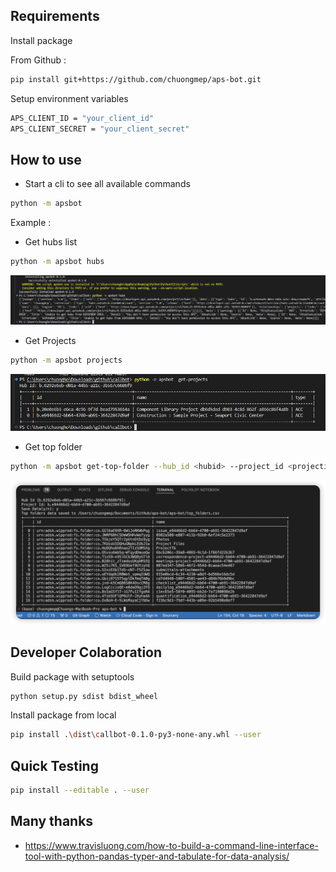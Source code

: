

## Requirements 

Install package

From Github :

```bash
pip install git+https://github.com/chuongmep/aps-bot.git
```

Setup environment variables

```bash
APS_CLIENT_ID = "your_client_id"
APS_CLIENT_SECRET = "your_client_secret"
```

## How to use

- Start a cli to see all available commands

```bash
python -m apsbot
```
Example : 

- Get hubs list

```bash
python -m apsbot hubs
```

![](docs/hubs.png)

- Get Projects 

```bash
python -m apsbot projects
```

![](docs/projects.png)

- Get top folder 

```bash
python -m apsbot get-top-folder --hub_id <hubid> --project_id <projectid>
```

![](docs/top-folder.png)

## Developer Colaboration


Build package with setuptools
```bash
python setup.py sdist bdist_wheel
```

Install package from local

```bash
pip install .\dist\callbot-0.1.0-py3-none-any.whl --user
```

## Quick Testing 

```bash
pip install --editable . --user
```


## Many thanks 

- https://www.travisluong.com/how-to-build-a-command-line-interface-tool-with-python-pandas-typer-and-tabulate-for-data-analysis/
